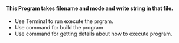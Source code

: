 #### This Program takes filename and mode and write string in that file.
* Use Terminal to run execute the prgram.
* Use <make build> command for build the program
* Use <make help> command for getting details about how to execute program.
